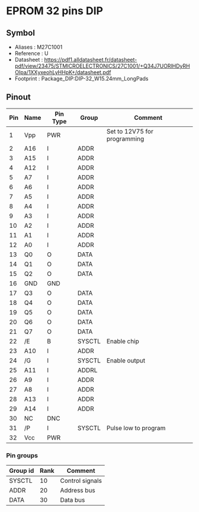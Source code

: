 # EPROM 32 pins DIP


## Symbol

* Aliases : M27C1001
* Reference : U
* Datasheet : https://pdf1.alldatasheet.fr/datasheet-pdf/view/23475/STMICROELECTRONICS/27C1001/+Q34J7UORlHDyRHOIpa/1XXyxeohLyHHpK+/datasheet.pdf
* Footprint : Package_DIP:DIP-32_W15.24mm_LongPads

## Pinout

|Pin|Name|Pin Type|Group|Comment|
|---|---|---|---|---|
|1|Vpp|PWR||Set to 12V75 for programming|
|2|A16|I|ADDR||
|3|A15|I|ADDR||
|4|A12|I|ADDR||
|5|A7|I|ADDR||
|6|A6|I|ADDR||
|7|A5|I|ADDR||
|8|A4|I|ADDR||
|9|A3|I|ADDR||
|10|A2|I|ADDR||
|11|A1|I|ADDR||
|12|A0|I|ADDR||
|13|Q0|O|DATA||
|14|Q1|O|DATA||
|15|Q2|O|DATA||
|16|GND|GND|||
|17|Q3|O|DATA||
|18|Q4|O|DATA||
|19|Q5|O|DATA||
|20|Q6|O|DATA||
|21|Q7|O|DATA||
|22|/E|B|SYSCTL|Enable chip|
|23|A10|I|ADDR||
|24|/G|I|SYSCTL|Enable output|
|25|A11|I|ADDRL||
|26|A9|I|ADDR||
|27|A8|I|ADDR||
|28|A13|I|ADDR||
|29|A14|I|ADDR||
|30|NC|DNC|||
|31|/P|I|SYSCTL|Pulse low to program|
|32|Vcc|PWR|||

### Pin groups

|Group id|Rank|Comment|
|---|---|---|
|SYSCTL|10|Control signals|
|ADDR|20|Address bus|
|DATA|30|Data bus|
